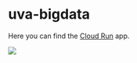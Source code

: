 # uva-bigdata
Here you can find the [Cloud Run](https://uva-bigdata-pakgniu4sq-ez.a.run.app) app.

<a href="www.qr-code-generator.com/" border="0" style="cursor:default" rel="nofollow"><img src="https://chart.googleapis.com/chart?cht=qr&chl=https%3A%2F%2Fuva-bigdata-pakgniu4sq-ez.a.run.app%2F&chs=180x180&choe=UTF-8&chld=L|2"></a>
